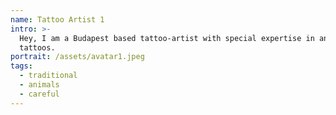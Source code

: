 ```yaml
---
name: Tattoo Artist 1
intro: >-
  Hey, I am a Budapest based tattoo-artist with special expertise in animal
  tattoos.
portrait: /assets/avatar1.jpeg
tags:
  - traditional
  - animals
  - careful
---
```


